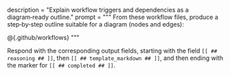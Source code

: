 description = "Explain workflow triggers and dependencies as a diagram‑ready outline."
prompt = """
From these workflow files, produce a step‑by‑step outline suitable for a diagram (nodes and edges):


@{.github/workflows}
"""

Respond with the corresponding output fields, starting with the field `[[ ## reasoning ## ]]`, then `[[ ## template_markdown ## ]]`, and then ending with the marker for `[[ ## completed ## ]]`.
